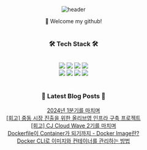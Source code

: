 
<div align="center">

![header](https://capsule-render.vercel.app/api?type=waving&color=0:c0fff4,100:ffc0cb&text=BoyunChoi&fontColor=white&fontSize=20)

👋 Welcome my github!
<br>
<br>

  <h3 align="center"> 🛠️ Tech Stack 🛠️</h3>
  <br>



  <img src="https://img.shields.io/badge/JAVA-007396?style=for-the-badge&logo=java&logoColor=white"> 
  <img src="https://img.shields.io/badge/SpringBoot-6DB33F?style=for-the-badge&logo=springboot&logoColor=white">
  <img src="https://img.shields.io/badge/SpringSecurity-6DB33F?style=for-the-badge&logo=Spring-Security&logoColor=white"> 
  <img src="https://img.shields.io/badge/MySQL-4479A1?style=for-the-badge&logo=MySQL&logoColor=white"> <br>
  <img src="https://img.shields.io/badge/Github-181717?style=for-the-badge&logo=github&logoColor=white">
  <img src="https://img.shields.io/badge/AWS-232F3E?style=for-the-badge&logo=aws&logoColor=white">
  <img src="https://img.shields.io/badge/Docker-2496ED?style=for-the-badge&logo=docker&logoColor=white">
  <img src="https://img.shields.io/badge/Kubernetes-326CE5?style=for-the-badge&logo=kubernetes&logoColor=white">

  <br>
  <br>

  <h3 align="center"> 📕 Latest Blog Posts 📕</h3>

<a href=https://boyuna.tistory.com/entry/2024%EB%85%84-1%EB%B6%84%EA%B8%B0%EB%A5%BC-%EB%A7%88%EC%B9%98%EB%A9%B0>2024년 1분기를 마치며</a></br><a href=https://boyuna.tistory.com/entry/%ED%9A%8C%EA%B3%A0-%EC%A4%91%EB%8F%99-%EC%8B%9C%EC%9E%A5-%EC%A7%84%EC%B6%9C%EC%9D%84-%EC%9C%84%ED%95%9C-%EC%98%AC%EB%A6%AC%EB%B8%8C%EC%98%81-%EC%9D%B8%ED%94%84%EB%9D%BC-%EA%B5%AC%EC%B6%95-%ED%94%84%EB%A1%9C%EC%A0%9D%ED%8A%B8>[회고] 중동 시장 진출을 위한 올리브영 인프라 구축 프로젝트</a></br><a href=https://boyuna.tistory.com/entry/%ED%9A%8C%EA%B3%A0-CJ-Cloud-Wave-2%EA%B8%B0%EB%A5%BC-%EB%A7%88%EC%B9%98%EB%A9%B0>[회고] CJ Cloud Wave 2기를 마치며</a></br><a href=https://boyuna.tistory.com/entry/Dockerfile%EC%9D%B4-Container%EA%B0%80-%EB%90%98%EA%B8%B0%EA%B9%8C%EC%A7%80-Docker-Image%EB%9E%80>Dockerfile이 Container가 되기까지 - Docker Image란?</a></br><a href=https://boyuna.tistory.com/entry/Docker-CLI%EB%A1%9C-%EC%9D%B4%EB%AF%B8%EC%A7%80%EC%99%80-%EC%BB%A8%ED%85%8C%EC%9D%B4%EB%84%88%EB%A5%BC-%EA%B4%80%EB%A6%AC%ED%95%98%EB%8A%94-%EB%B0%A9%EB%B2%95>Docker CLI로 이미지와 컨테이너를 관리하는 방법</a></br>